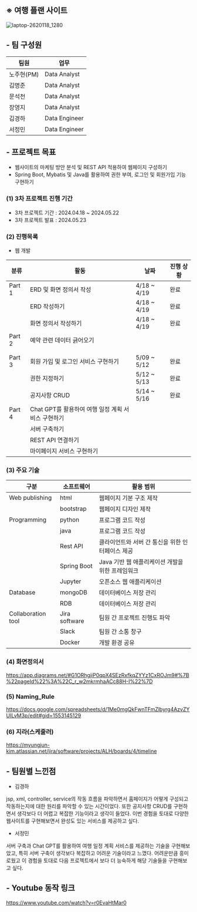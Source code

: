 ## ※ 여행 플랜 사이트
![laptop-2620118_1280](https://github.com/nohjuhyeon/AI_L.K.J/assets/151099231/913188c9-c114-4b2f-a173-805b7d860b65)

## - 팀 구성원
|팀원|업무|
|--|--|
|노주현(PM)|Data Analyst|
|김명준|Data Analyst|
|문석천|Data Analyst|
|장영지|Data Analyst|
|김경하|Data Engineer|  
|서정민|Data Engineer|

## - 프로젝트 목표
- 웹사이트의 마케팅 방안 분석 및 REST API 적용하여 웹페이지 구성하기
- Spring Boot, Mybatis 및 Java를 활용하여 권한 부여, 로그인 및 회원가입 기능 구현하기

### (1) 3차 프로젝트 진행 기간
- 3차 프로젝트 기간 : 2024.04.18 ~ 2024.05.22
- 3차 프로젝트 발표 : 2024.05.23

### (2) 진행목록
+ 웹 개발

|분류|활동|날짜|진행 상황|
|--|--|--|--|
|Part 1|ERD 및 화면 정의서 작성|4/18 ~ 4/19|완료|
||ERD 작성하기|4/18 ~ 4/19|완료|
||화면 정의서 작성하기|4/18 ~ 4/19|완료|
|Part 2|예약 관련 데이터 긁어오기|||
|||||
|||||
|Part 3|회원 가입 및 로그인 서비스 구현하기|5/09 ~ 5/12|완료|
||권한 지정하기|5/12 ~ 5/13|완료|
||공지사항 CRUD|5/14 ~ 5/16|완료|
|Part 4|Chat GPT를 활용하여 여행 일정 계획 서비스 구현하기|||
||서버 구축하기|||
||REST API 연결하기|||
||마이페이지 서비스 구현하기|||
### (3) 주요 기술
|구분|소프트웨어|활용 범위|
|--|--|--|
|Web publishing|html|웹페이지 기본 구조 제작|
||bootstrap|웹페이지 디자인 제작|
|Programming|python|프로그램 코드 작성|
||java|프로그램 코드 작성|
||Rest API|클라이언트와 서버 간 통신을 위한 인터페이스 제공|
||Spring Boot|Java 기반 웹 애플리케이션 개발을 위한 프레임워크|
||Jupyter|오픈소스 웹 애플리케이션|
|Database|mongoDB|데이터베이스 저장 관리|
||RDB|데이터베이스 저장 관리|
|Collaboration tool|Jira software|팀원 간 프로젝트 진행도 파악|
||Slack|팀원 간 소통 창구|
||Docker|개발 환경 공유|

### (4) 화면정의서
https://app.diagrams.net/#G1ORhgjiP0qpX4SEzRxfkqZYYz1CxROJm9#%7B%22pageId%22%3A%22C_r_w2mkrmhaACc88H-I%22%7D 
### (5) Naming_Rule
https://docs.google.com/spreadsheets/d/1Me0mgQkFwnTFmZlbyrg4AzvZYUILvM3p/edit#gid=1553145129


### (6) 지라(스케줄러)
https://myungjun-kim.atlassian.net/jira/software/projects/ALH/boards/4/timeline

## - 팀원별 느낀점
- 김경하
<p>jsp, xml, controller, service의 작동 흐름을 파악하면서 홈페이지가 어떻게 구성되고 작동하는지에 대한 원리를 파악할 수 있는 시간이었다. 또한 공지사항 CRUD를 구현하면서 생각보다 더 어렵고 복잡한 기능이라고 생각이 들었다. 이번 경험을 토대로 다양한 웹사이트를 구현해보면서 완성도 있는 서비스를 제공하고 싶다.</p>

- 서정민
<p>서버 구축과 Chat GPT를 활용하여 여행 일정 계획 서비스를 제공하는 기술을 구현해보았고, 특히 서버 구축이 생각보다 복잡하고 어려운 기술이라고 느꼈다. 어려운만큼 흥미로웠고 이 경험을 토대로 다음 프로젝트에서 보다 더 능숙하게 해당 기술들을 구현해보고 싶다. </p>

## - Youtube 동작 링크
https://www.youtube.com/watch?v=r0EvaHtMar0
